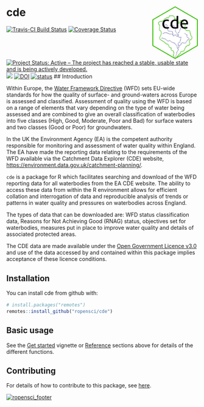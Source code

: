 
<!-- README.md is generated from README.Rmd. Please edit that file -->
cde <img src="docs/logo/logo.png" align="right" height=140/>
============================================================

[![Travis-CI Build Status](https://travis-ci.org/ropensci/cde.svg?branch=master)](https://travis-ci.org/ropensci/cde) [![Coverage Status](https://coveralls.io/repos/github/ropensci/cde/badge.svg?branch=master)](https://coveralls.io/github/ropensci/cde?branch=master) [![Project Status: Active – The project has reached a stable, usable state and is being actively developed.](https://www.repostatus.org/badges/latest/active.svg)](https://www.repostatus.org/#active) [![](https://badges.ropensci.org/284_status.svg)](https://github.com/ropensci/onboarding/issues/284) [![DOI](https://zenodo.org/badge/92712854.svg)](https://zenodo.org/badge/latestdoi/92712854) [![status](http://joss.theoj.org/papers/0d35f75e861fcf47556d70571e226589/status.svg)](http://joss.theoj.org/papers/0d35f75e861fcf47556d70571e226589) \#\# Introduction

Within Europe, the [Water Framework Directive](http://ec.europa.eu/environment/water/water-framework/index_en.html) (WFD) sets EU-wide standards for how the quality of surface- and ground-waters across Europe is assessed and classified. Assessment of quality using the WFD is based on a range of elements that vary depending on the type of water being assessed and are combined to give an overall classification of waterbodies into five classes (High, Good, Moderate, Poor and Bad) for surface waters and two classes (Good or Poor) for groundwaters.

In the UK the Environment Agency (EA) is the competent authority responsible for monitoring and assessment of water quality within England. The EA have made the reporting data relating to the requirements of the WFD available via the Catchment Data Explorer (CDE) website, <https://environment.data.gov.uk/catchment-planning/>.

`cde` is a package for R which facilitates searching and download of the WFD reporting data for all waterbodies from the EA CDE website. The ability to access these data from within the R environment allows for efficient collation and interrogation of data and reproducible analysis of trends or patterns in water quality and pressures on waterbodies across England.

The types of data that can be downloaded are: WFD status classification data, Reasons for Not Achieving Good (RNAG) status, objectives set for waterbodies, measures put in place to improve water quality and details of associated protected areas.

The CDE data are made available under the [Open Government Licence v3.0](https://www.nationalarchives.gov.uk/doc/open-government-licence/version/3/) and use of the data accessed by and contained within this package implies acceptance of these licence conditions.

Installation
------------

You can install cde from github with:

``` r
# install.packages("remotes")
remotes::install_github("ropensci/cde")
```

Basic usage
-----------

See the [Get started](https://docs.ropensci.org/cde/articles/cde.html) vignette or [Reference](https://docs.ropensci.org/cde/reference/index.html) sections above for details of the different functions.

Contributing
------------

For details of how to contribute to this package, see [here](https://docs.ropensci.org/cde/CONTRIBUTING.html).

[![ropensci\_footer](https://ropensci.org/public_images/github_footer.png)](https://ropensci.org)
